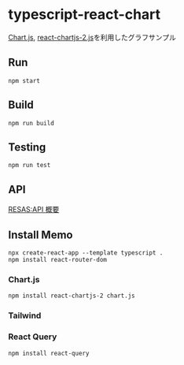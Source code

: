 # typescript-react-chart

[Chart.js](https://www.chartjs.org/), [react-chartjs-2.js](https://react-chartjs-2.js.org/)を利用したグラフサンプル

## Run

```
npm start
```

## Build

```
npm run build
```

## Testing

```
npm run test
```

## API

[RESAS:API 概要](https://opendata.resas-portal.go.jp/docs/api/v1/index.html)

## Install Memo

```
npx create-react-app --template typescript .
npm install react-router-dom
```

### Chart.js

```
npm install react-chartjs-2 chart.js
```

### Tailwind

[](https://tailwindcss.com/docs/guides/create-react-app)

### React Query

```
npm install react-query
```
